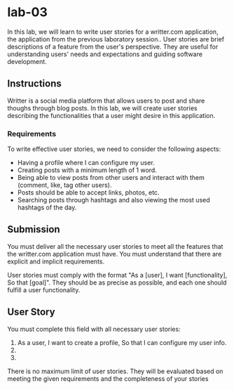 # lab-03

In this lab, we will learn to write user stories for a writter.com application, the application from the previous laboratory session.. User stories are brief descriptions of a feature from the user's perspective. They are useful for understanding users' needs and expectations and guiding software development.

## Instructions

Writter is a social media platform that allows users to post and share thoughs through blog posts. In this lab, we will create user stories describing the functionalities that a user might desire in this application.

### Requirements
To write effective user stories, we need to consider the following aspects:

- Having a profile where I can configure my user.
- Creating posts with a minimum length of 1 word.
- Being able to view posts from other users and interact with them (comment, like, tag other users).
- Posts should be able to accept links, photos, etc.
- Searching posts through hashtags and also viewing the most used hashtags of the day.

## Submission

You must deliver all the necessary user stories to meet all the features that the writter.com application must have. You must understand that there are explicit and implicit requirements.

User stories must comply with the format "As a [user], I want [functionality], So that [goal]". They should be as precise as possible, and each one should fulfill a user functionality.


## User Story

You must complete this field with all necessary user stories:

1. As a user, I want to create a profile, So that I can configure my user info.
2. 
3. 

There is no maximum limit of user stories. They will be evaluated based on meeting the given requirements and the completeness of your stories
